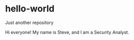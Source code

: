 # hello-world
Just another repository


Hi everyone! My name is Steve, and I am a Security Analyst.
